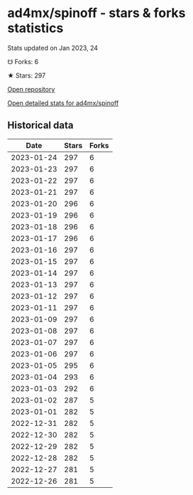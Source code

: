 # ad4mx/spinoff - stars & forks statistics

Stats updated on Jan 2023, 24

☋ Forks: 6

★ Stars: 297

[Open repository](https://github.com/ad4mx/spinoff)

[Open detailed stats for ad4mx/spinoff](https://reviewgithub.com/rep/ad4mx/spinoff)

## Historical data
| Date | Stars | Forks |
|------|-------|-------|
| 2023-01-24 | 297 | 6 | 
| 2023-01-23 | 297 | 6 | 
| 2023-01-22 | 297 | 6 | 
| 2023-01-21 | 297 | 6 | 
| 2023-01-20 | 296 | 6 | 
| 2023-01-19 | 296 | 6 | 
| 2023-01-18 | 296 | 6 | 
| 2023-01-17 | 296 | 6 | 
| 2023-01-16 | 297 | 6 | 
| 2023-01-15 | 297 | 6 | 
| 2023-01-14 | 297 | 6 | 
| 2023-01-13 | 297 | 6 | 
| 2023-01-12 | 297 | 6 | 
| 2023-01-11 | 297 | 6 | 
| 2023-01-09 | 297 | 6 | 
| 2023-01-08 | 297 | 6 | 
| 2023-01-07 | 297 | 6 | 
| 2023-01-06 | 297 | 6 | 
| 2023-01-05 | 295 | 6 | 
| 2023-01-04 | 293 | 6 | 
| 2023-01-03 | 292 | 6 | 
| 2023-01-02 | 287 | 5 | 
| 2023-01-01 | 282 | 5 | 
| 2022-12-31 | 282 | 5 | 
| 2022-12-30 | 282 | 5 | 
| 2022-12-29 | 282 | 5 | 
| 2022-12-28 | 282 | 5 | 
| 2022-12-27 | 281 | 5 | 
| 2022-12-26 | 281 | 5 | 

